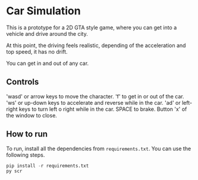 # Car Simulation
This is a prototype for a 2D GTA style game, where you can get into a vehicle and drive around the city.

At this point, the driving feels realistic, depending of the acceleration and top speed, it has no drift.

You can get in and out of any car.

## Controls
'wasd' or arrow keys to move the character.
'f' to get in or out of the car.
'ws' or up-down keys to accelerate and reverse while in the car.
'ad' or left-right keys to turn left o right while in the car.
SPACE to brake.
Button 'x' of the window to close.

## How to run
To run, install all the dependencies from `requirements.txt`. You can use the following steps.

```py
pip install -r requirements.txt
py scr
```
